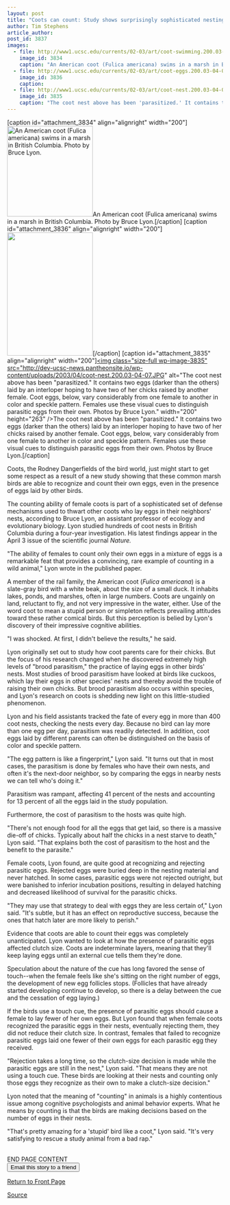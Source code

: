 ```yaml
---
layout: post
title: "Coots can count: Study shows surprisingly sophisticated nesting behavior in common marsh birds"
author: Tim Stephens
article_author: 
post_id: 3837
images:
  - file: http://www1.ucsc.edu/currents/02-03/art/coot-swimming.200.03-04-07.JPG
    image_id: 3834
    caption: "An American coot (Fulica americana) swims in a marsh in British Columbia. Photo by Bruce Lyon."
  - file: http://www1.ucsc.edu/currents/02-03/art/coot-eggs.200.03-04-07.JPG
    image_id: 3836
    caption: 
  - file: http://www1.ucsc.edu/currents/02-03/art/coot-nest.200.03-04-07.JPG
    image_id: 3835
    caption: "The coot nest above has been 'parasitized.' It contains two eggs (darker than the others) laid by an interloper hoping to have two of her chicks raised by another female. Coot eggs, below, vary considerably from one female to another in color and speckle pattern. Females use these visual cues to distinguish parasitic eggs from their own. Photos by Bruce Lyon."
---
```


[caption id="attachment_3834" align="alignright" width="200"]<a href="http://dev-ucsc-news.pantheonsite.io/wp-content/uploads/2003/04/coot-swimming.200.03-04-07.JPG"><img class="size-full wp-image-3834" src="http://dev-ucsc-news.pantheonsite.io/wp-content/uploads/2003/04/coot-swimming.200.03-04-07.JPG" alt="An American coot (Fulica americana) swims in a marsh in British Columbia. Photo by Bruce Lyon." width="200" height="211" /></a>An American coot (Fulica americana) swims in a marsh in British Columbia. Photo by Bruce Lyon.[/caption]
[caption id="attachment_3836" align="alignright" width="200"]<a href="http://dev-ucsc-news.pantheonsite.io/wp-content/uploads/2003/04/coot-eggs.200.03-04-07.JPG"><img class="size-full wp-image-3836" src="http://dev-ucsc-news.pantheonsite.io/wp-content/uploads/2003/04/coot-eggs.200.03-04-07.JPG" alt="" width="200" height="287" /></a>[/caption]
[caption id="attachment_3835" align="alignright" width="200"]<a href="http://dev-ucsc-news.pantheonsite.io/wp-content/uploads/2003/04/coot-nest.200.03-04-07.JPG"><img class="size-full wp-image-3835" src="http://dev-ucsc-news.pantheonsite.io/wp-content/uploads/2003/04/coot-nest.200.03-04-07.JPG" alt="The coot nest above has been "parasitized." It contains two eggs (darker than the others) laid by an interloper hoping to have two of her chicks raised by another female. Coot eggs, below, vary considerably from one female to another in color and speckle pattern. Females use these visual cues to distinguish parasitic eggs from their own. Photos by Bruce Lyon." width="200" height="263" /></a>The coot nest above has been "parasitized." It contains two eggs (darker than the others) laid by an interloper hoping to have two of her chicks raised by another female. Coot eggs, below, vary considerably from one female to another in color and speckle pattern. Females use these visual cues to distinguish parasitic eggs from their own. Photos by Bruce Lyon.[/caption]
<p>
  Coots, the Rodney Dangerfields of the bird world, just might start to get some respect as a result of a new study showing that these common marsh birds are able to recognize and count their own eggs, even in the presence of eggs laid by other birds.
</p>
<p>
  The counting ability of female coots is part of a sophisticated set of defense mechanisms used to thwart other coots who lay eggs in their neighbors' nests, according to Bruce Lyon, an assistant professor of ecology and evolutionary biology. Lyon studied hundreds of coot nests in British Columbia during a four-year investigation. His latest findings appear in the April 3 issue of the scientific journal <i>Nature.</i><br>
</p>
<p>
  "The ability of females to count only their own eggs in a mixture of eggs is a remarkable feat that provides a convincing, rare example of counting in a wild animal," Lyon wrote in the published paper.<br>
</p>
<p>
  A member of the rail family, the American coot (<i>Fulica americana</i>) is a slate-gray bird with a white beak, about the size of a small duck. It inhabits lakes, ponds, and marshes, often in large numbers. Coots are ungainly on land, reluctant to fly, and not very impressive in the water, either. Use of the word coot to mean a stupid person or simpleton reflects prevailing attitudes toward these rather comical birds. But this perception is belied by Lyon's discovery of their impressive cognitive abilities.<br>
</p>
<p>
  "I was shocked. At first, I didn't believe the results," he said.<br>
</p>
<p>
  Lyon originally set out to study how coot parents care for their chicks. But the focus of his research changed when he discovered extremely high levels of "brood parasitism," the practice of laying eggs in other birds' nests. Most studies of brood parasitism have looked at birds like cuckoos, which lay their eggs in other species' nests and thereby avoid the trouble of raising their own chicks. But brood parasitism also occurs within species, and Lyon's research on coots is shedding new light on this little-studied phenomenon.<br>
</p>
<p>
  Lyon and his field assistants tracked the fate of every egg in more than 400 coot nests, checking the nests every day. Because no bird can lay more than one egg per day, parasitism was readily detected. In addition, coot eggs laid by different parents can often be distinguished on the basis of color and speckle pattern.<br>
</p>
<p>
  "The egg pattern is like a fingerprint," Lyon said. "It turns out that in most cases, the parasitism is done by females who have their own nests, and often it's the next-door neighbor, so by comparing the eggs in nearby nests we can tell who's doing it."<br>
</p>
<p>
  Parasitism was rampant, affecting 41 percent of the nests and accounting for 13 percent of all the eggs laid in the study population.
</p>
<p>
  Furthermore, the cost of parasitism to the hosts was quite high.<br>
</p>
<p>
  "There's not enough food for all the eggs that get laid, so there is a massive die-off of chicks. Typically about half the chicks in a nest starve to death," Lyon said. "That explains both the cost of parasitism to the host and the benefit to the parasite."<br>
</p>
<p>
  Female coots, Lyon found, are quite good at recognizing and rejecting parasitic eggs. Rejected eggs were buried deep in the nesting material and never hatched. In some cases, parasitic eggs were not rejected outright, but were banished to inferior incubation positions, resulting in delayed hatching and decreased likelihood of survival for the parasitic chicks.<br>
</p>
<p>
  "They may use that strategy to deal with eggs they are less certain of," Lyon said. "It's subtle, but it has an effect on reproductive success, because the ones that hatch later are more likely to perish."<br>
</p>
<p>
  Evidence that coots are able to count their eggs was completely unanticipated. Lyon wanted to look at how the presence of parasitic eggs affected clutch size. Coots are indeterminate layers, meaning that they'll keep laying eggs until an external cue tells them they're done.
</p>
<p>
  Speculation about the nature of the cue has long favored the sense of touch--when the female feels like she's sitting on the right number of eggs, the development of new egg follicles stops. (Follicles that have already started developing continue to develop, so there is a delay between the cue and the cessation of egg laying.)<br>
</p>
<p>
  If the birds use a touch cue, the presence of parasitic eggs should cause a female to lay fewer of her own eggs. But Lyon found that when female coots recognized the parasitic eggs in their nests, eventually rejecting them, they did not reduce their clutch size. In contrast, females that failed to recognize parasitic eggs laid one fewer of their own eggs for each parasitic egg they received.<br>
</p>
<p>
  "Rejection takes a long time, so the clutch-size decision is made while the parasitic eggs are still in the nest," Lyon said. "That means they are not using a touch cue. These birds are looking at their nests and counting only those eggs they recognize as their own to make a clutch-size decision."<br>
</p>
<p>
  Lyon noted that the meaning of "counting" in animals is a highly contentious issue among cognitive psychologists and animal behavior experts. What he means by counting is that the birds are making decisions based on the number of eggs in their nests.<br>
</p>
<p>
  "That's pretty amazing for a 'stupid' bird like a coot," Lyon said. "It's very satisfying to rescue a study animal from a bad rap."<br>
  <br>
</p>
<p>
  END PAGE CONTENT<br>
  <input name="t1" size="-1" type="hidden"> <input name="SUBMIT" type="submit" value="Email this story to a friend">
</p>
<p>
  <a href="http://currents.ucsc.edu/">Return to Front Page</a>
</p>
<p><a href="http://www1.ucsc.edu/currents/02-03/04-07/coots.html" title="Permalink to coots">Source</a></p>
